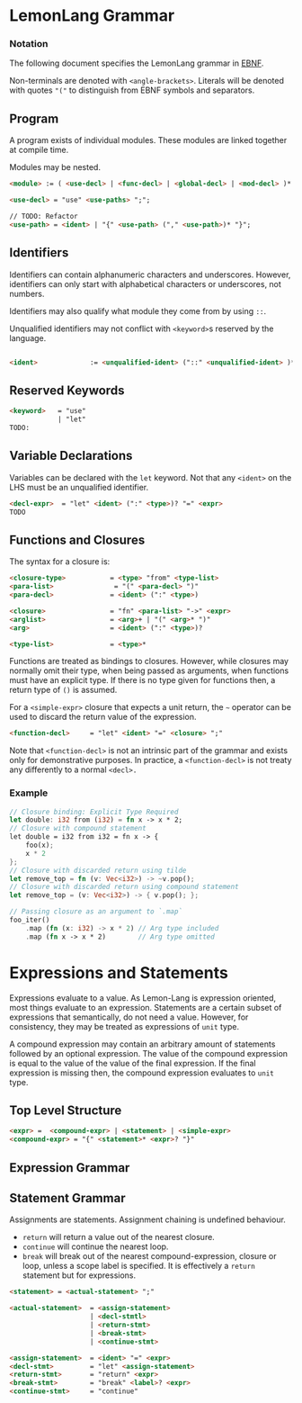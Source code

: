 
# LemonLang Grammar


### Notation

The following document specifies the LemonLang grammar in
[EBNF](https://en.wikipedia.org/wiki/Extended_Backus%E2%80%93Naur_form).

Non-terminals are denoted with `<angle-brackets>`.
Literals will be denoted with quotes `"("` to distinguish from
EBNF symbols and separators.

## Program

A program exists of individual modules.
These modules are linked together at compile time.

Modules may be nested.

```html
<module> := ( <use-decl> | <func-decl> | <global-decl> | <mod-decl> )*

<use-decl> = "use" <use-paths> ";";

// TODO: Refactor
<use-path> = <ident> | "{" <use-path> ("," <use-path>)* "}";

```


## Identifiers

Identifiers can contain alphanumeric characters and underscores.
However, identifiers can only start with alphabetical characters
or underscores, not numbers.

Identifiers may also qualify what module they come from by using `::`.

Unqualified identifiers may not conflict with `<keyword>`s reserved
by the language.

```html

<ident>             := <unqualified-ident> ("::" <unqualified-ident> )*

```

## Reserved Keywords

```html
<keyword>   = "use"
            | "let"
TODO:
```

## Variable Declarations

Variables can be declared with the `let` keyword.
Not that any `<ident>` on the LHS must be an unqualified identifier.

```html
<decl-expr>  = "let" <ident> (":" <type>)? "=" <expr> 
TODO
```


## Functions and Closures

The syntax for a closure is:

```html
<closure-type>           = <type> "from" <type-list>
<para-list>               = "(" <para-decl> ")"
<para-decl>              = <ident> (":" <type>) 

<closure>                = "fn" <para-list> "->" <expr>
<arglist>                = <arg>+ | "(" <arg>* ")"
<arg>                    = <ident> (":" <type>)?

<type-list>              = <type>*
```

Functions are treated as bindings to closures.
However, while closures may normally omit their type, when being passed
as arguments, when functions must have an explicit type. If there is
no type given for functions then, a return type of `()` is assumed.

<!-- TODO: add link to tilde -->
For a `<simple-expr>` closure that expects a unit return, the
`~` operator can be used to discard the return value of the expression.


```html
<function-decl>     = "let" <ident> "=" <closure> ";"
```
Note that `<function-decl>` is not an intrinsic part of the
grammar and exists only for demonstrative purposes.
In practice, a `<function-decl>` is not treaty any differently
to a normal `<decl>.`

### Example

```rust
// Closure binding: Explicit Type Required
let double: i32 from (i32) = fn x -> x * 2;
// Closure with compound statement
let double = i32 from i32 = fn x -> {
    foo(x);
    x * 2
};
// Closure with discarded return using tilde
let remove_top = fn (v: Vec<i32>) -> ~v.pop();
// Closure with discarded return using compound statement
let remove_top = (v: Vec<i32>) -> { v.pop(); };

// Passing closure as an argument to `.map`
foo_iter()
    .map (fn (x: i32) -> x * 2) // Arg type included
    .map (fn x -> x * 2)        // Arg type omitted
```

# Expressions and Statements

Expressions evaluate to a value. As Lemon-Lang is expression oriented,
most things evaluate to an expression.
Statements are a certain subset of expressions that semantically,
do not need a value. However, for consistency, they may be treated
as expressions of `unit` type.

A compound expression may contain an arbitrary amount of statements followed by
an optional expression. The value of the compound expression is equal to the value
of the value of the final expression. If the final expression is missing then,
the compound expression evaluates to `unit` type.


## Top Level Structure

```html
<expr> =  <compound-expr> | <statement> | <simple-expr>
<compound-expr> = "{" <statement>* <expr>? "}"
```

## Expression Grammar

## Statement Grammar

Assignments are statements. Assignment chaining is undefined behaviour.

- `return` will return a value out of the nearest closure.
- `continue` will continue the nearest loop.
- `break` will break out of the nearest compound-expression, closure or loop, unless a scope label is specified.
It is effectively a `return` statement but for expressions.

```html
<statement> = <actual-statement> ";"

<actual-statement>  = <assign-statement>
                    | <decl-stmtl>
                    | <return-stmt>
                    | <break-stmt>
                    | <continue-stmt>

<assign-statement>  = <ident> "=" <expr>
<decl-stmt>         = "let" <assign-statement>
<return-stmt>       = "return" <expr>
<break-stmt>        = "break" <label>? <expr>
<continue-stmt>     = "continue"
```




